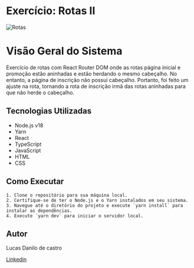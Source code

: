 # Exercício: Rotas II

![Rotas](https://i.postimg.cc/W4hFyD4w/Promo-o-Google-Chrome-2024-03-13-17-12-06.gif)

# Visão Geral do Sistema

Exercício de rotas com React Router DOM onde as rotas página inicial e promoção estão aninhadas e estão herdando o mesmo cabeçalho. No entanto, a página de inscrição não possui cabeçalho. Portanto, foi feito um ajuste na rota, tornando a rota de inscrição irmã das rotas aninhadas para que não herde o cabeçalho.

## Tecnologias Utilizadas

- Node.js v18
- Yarn
- React
- TypeScript
- JavaScript
- HTML
- CSS

## Como Executar
```
1. Clone o repositório para sua máquina local.
2. Certifique-se de ter o Node.js e o Yarn instalados em seu sistema.
3. Navegue até o diretório do projeto e execute `yarn install` para instalar as dependências.
4. Execute `yarn dev` para iniciar o servidor local.

```
## Autor

Lucas Danilo de castro

[Linkedin](https://www.linkedin.com/in/lucasdanilox/)

